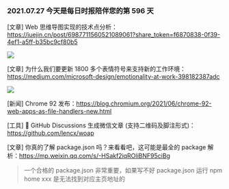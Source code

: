 ### 2021.07.27 今天是每日时报陪伴您的第 596 天

[文章] Web 思维导图实现的技术点分析：<https://juejin.cn/post/6987711560521089061?share_token=f6870838-0f39-4ef1-a5ff-b35bc9cf80b5>

![](https://p6-juejin.byteimg.com/tos-cn-i-k3u1fbpfcp/37e36dceac6948f9ac45fb035b6157b5~tplv-k3u1fbpfcp-watermark.image)

[文章] 为什么我们要更新 1800 多个表情符号来支持新的工作环境：<https://medium.com/microsoft-design/emotionality-at-work-398182387adc>

![](https://miro.medium.com/max/6480/1*0IMvu324nfSWAGvm8RP5mA.png)

[新闻] Chrome 92 发布：<https://blog.chromium.org/2021/06/chrome-92-web-apps-as-file-handlers-new.html>

[工具] 🎉 GitHub Discussions 生成微信文章 (支持二维码及脚注形式)：<https://github.com/lencx/woap>

[文章] 你真的了解 package.json 吗？来看看吧，这可能是最全的 package 解析：<https://mp.weixin.qq.com/s/-HSakf2iqROliBNF95ciBg>

> 一个合格的 package.json 非常重要，如果写不好 package.json 运行 npm home xxx 是无法找到对应主页地址的
